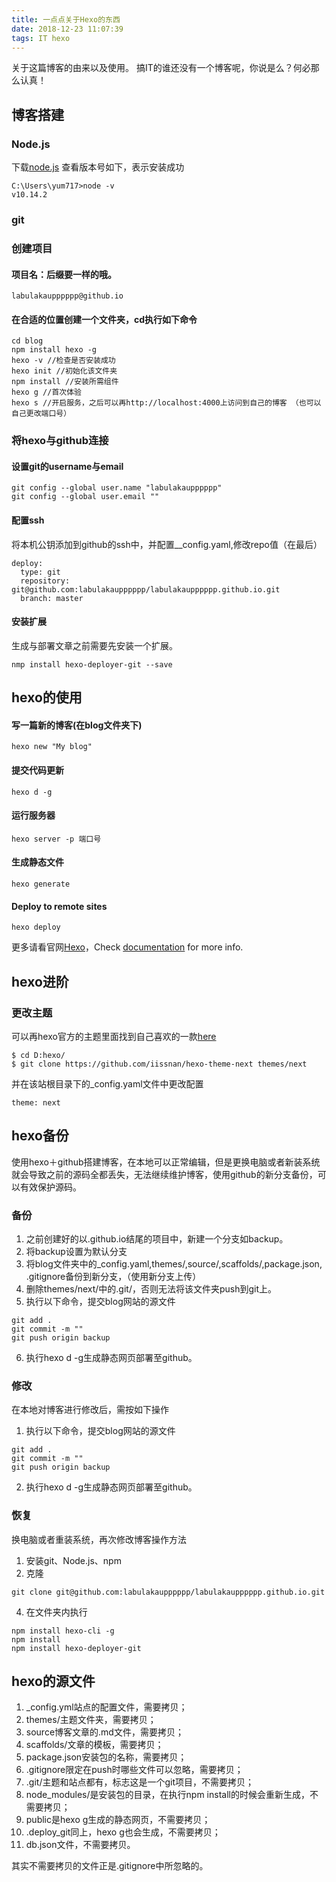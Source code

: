 ```yaml
---
title: 一点点关于Hexo的东西
date: 2018-12-23 11:07:39
tags: IT hexo 
---
```

关于这篇博客的由来以及使用。
搞IT的谁还没有一个博客呢，你说是么？何必那么认真！
<!-- more-->
## 博客搭建
### Node.js
下载[node.js](https://nodejs.org/en/download/)
查看版本号如下，表示安装成功
```
C:\Users\yum717>node -v
v10.14.2
```
### git
### 创建项目
#### 项目名：后缀要一样的哦。
```
labulakaupppppp@github.io
```
#### 在合适的位置创建一个文件夹，cd执行如下命令
```
cd blog
npm install hexo -g
hexo -v //检查是否安装成功
hexo init //初始化该文件夹
npm install //安装所需组件
hexo g //首次体验
hexo s //开启服务，之后可以再http://localhost:4000上访问到自己的博客 （也可以自己更改端口号）
```
### 将hexo与github连接
#### 设置git的username与email
```
git config --global user.name "labulakaupppppp"
git config --global user.email ""
```
#### 配置ssh
将本机公钥添加到github的ssh中，并配置__config.yaml,修改repo值（在最后）
```
deploy:
  type: git
  repository: git@github.com:labulakaupppppp/labulakaupppppp.github.io.git
  branch: master

```
#### 安装扩展
生成与部署文章之前需要先安装一个扩展。
```
nmp install hexo-deployer-git --save
```
## hexo的使用
#### 写一篇新的博客(在blog文件夹下)
```
hexo new "My blog"
```
#### 提交代码更新
```
hexo d -g
```
#### 运行服务器
```
hexo server -p 端口号
```
#### 生成静态文件
```
hexo generate
```
#### Deploy to remote sites

```
hexo deploy
```
更多请看官网[Hexo](https://hexo.io/)，Check [documentation](https://hexo.io/docs/) for more info.

## hexo进阶
### 更改主题
可以再hexo官方的主题里面找到自己喜欢的一款[here](https://hexo.io/themes/ )
```
$ cd D:hexo/
$ git clone https://github.com/iissnan/hexo-theme-next themes/next
```
并在该站根目录下的_config.yaml文件中更改配置
```
theme: next
```
## hexo备份
使用hexo＋github搭建博客，在本地可以正常编辑，但是更换电脑或者新装系统就会导致之前的源码全都丢失，无法继续维护博客，使用github的新分支备份，可以有效保护源码。
### 备份
1. 之前创建好的以.github.io结尾的项目中，新建一个分支如backup。
2. 将backup设置为默认分支
3. 将blog文件夹中的_config.yaml,themes/,source/,scaffolds/,package.json, .gitignore备份到新分支，（使用新分支上传）
4. 删除themes/next/中的.git/，否则无法将该文件夹push到git上。
5. 执行以下命令，提交blog网站的源文件
```
git add .
git commit -m ""
git push origin backup
```
6. 执行hexo d -g生成静态网页部署至github。
### 修改
在本地对博客进行修改后，需按如下操作
1. 执行以下命令，提交blog网站的源文件
```
git add .
git commit -m ""
git push origin backup
```
2. 执行hexo d -g生成静态网页部署至github。
### 恢复
换电脑或者重装系统，再次修改博客操作方法
1. 安装git、Node.js、npm
2. 克隆
```
git clone git@github.com:labulakaupppppp/labulakaupppppp.github.io.git
```
4. 在文件夹内执行
```
npm install hexo-cli -g
npm install
npm install hexo-deployer-git
```
## hexo的源文件
1. _config.yml站点的配置文件，需要拷贝；
2. themes/主题文件夹，需要拷贝；
3. source博客文章的.md文件，需要拷贝；
4. scaffolds/文章的模板，需要拷贝；
5. package.json安装包的名称，需要拷贝；
6. .gitignore限定在push时哪些文件可以忽略，需要拷贝；
7. .git/主题和站点都有，标志这是一个git项目，不需要拷贝；
8. node_modules/是安装包的目录，在执行npm install的时候会重新生成，不需要拷贝；
9. public是hexo g生成的静态网页，不需要拷贝；
10. .deploy_git同上，hexo g也会生成，不需要拷贝；
11. db.json文件，不需要拷贝。

其实不需要拷贝的文件正是.gitignore中所忽略的。
